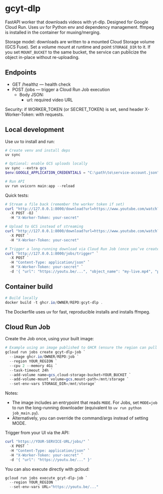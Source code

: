 # gcyt-dlp

FastAPI worker that downloads videos with yt-dlp. Designed for Google Cloud Run. Uses uv for Python env and dependency management. ffmpeg is installed in the container for muxing/merging.

Storage model: downloads are written to a mounted Cloud Storage volume (GCS Fuse). Set a volume mount at runtime and point `STORAGE_DIR` to it. If you set `MOUNT_BUCKET` to the same bucket, the service can publicize the object in-place without re-uploading.

## Endpoints

- GET /healthz — health check
- POST /jobs — trigger a Cloud Run Job execution 
  - Body JSON:
    - url: required video URL

Security: if WORKER_TOKEN (or SECRET_TOKEN) is set, send header X-Worker-Token: <token> with requests.

## Local development

Use uv to install and run:

```powershell
# Create venv and install deps
uv sync

# Optional: enable GCS uploads locally
uv sync --extra gcs
$env:GOOGLE_APPLICATION_CREDENTIALS = "C:\path\to\service-account.json"

# Run API
uv run uvicorn main:app --reload
```

Quick tests:

```powershell
# Stream a file back (remember the worker token if set)
curl "http://127.0.0.1:8000/download?url=https://www.youtube.com/watch?v=dQw4w9WgXcQ" `
  -X POST -OJ `
  -H "X-Worker-Token: your-secret"

# Upload to GCS instead of streaming
curl "http://127.0.0.1:8000/download?url=https://www.youtube.com/watch?v=dQw4w9WgXcQ&to_gcs=true&bucket=your-bucket&object_name=demo.mp4" `
  -X POST `
  -H "X-Worker-Token: your-secret"

# Trigger a long-running download via Cloud Run Job (once you’ve created the Job)
curl "http://127.0.0.1:8000/jobs/trigger" `
  -X POST `
  -H "Content-Type: application/json" `
  -H "X-Worker-Token: your-secret" `
  -d '{ "url": "https://youtu.be/...", "object_name": "my-live.mp4", "project": "PROJECT_ID", "region": "REGION", "job": "gcyt-dlp-job" }'
```

## Container build

```powershell
# Build locally
docker build -t ghcr.io/OWNER/REPO:gcyt-dlp .
```

The Dockerfile uses uv for fast, reproducible installs and installs ffmpeg.


## Cloud Run Job 

Create the Job once, using your built image:

```powershell
# Example using an image published to GHCR (ensure the region can pull the image)
gcloud run jobs create gcyt-dlp-job `
  --image ghcr.io/OWNER/REPO:job `
  --region YOUR_REGION `
  --cpu 2 --memory 4Gi `
  --task-timeout 24h `
  --add-volume name=gcs,cloud-storage-bucket=YOUR_BUCKET `
  --add-volume-mount volume=gcs,mount-path=/mnt/storage `
  --set-env-vars STORAGE_DIR=/mnt/storage`
```

Notes:
- The image includes an entrypoint that reads `MODE`. For Jobs, set `MODE=job` to run the long-running downloader (equivalent to `uv run python job_main.py`).
- Alternatively, you can override the command/args instead of setting MODE.


Trigger from your UI via the API:

```powershell
curl "https://YOUR-SERVICE-URL/jobs/" `
  -X POST `
  -H "Content-Type: application/json" `
  -H "X-Worker-Token: your-secret" `
  -d '{ "url": "https://youtu.be/..." }'
```

You can also execute directly with gcloud:

```powershell
gcloud run jobs execute gcyt-dlp-job `
  --region YOUR_REGION `
  --set-env-vars URL="https://youtu.be/..."
```


